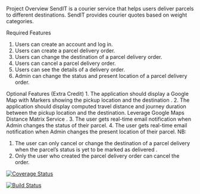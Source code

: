 Project Overview
SendIT is a courier service that helps users deliver parcels to different destinations. SendIT
provides courier quotes based on weight categories.

Required Features
  1. Users can create an account and log in.
  2. Users can create a parcel delivery order.
  3. Users can change the destination of a parcel delivery order.
  4. Users can cancel a parcel delivery order.
  5. Users can see the details of a delivery order.
  6. Admin can change the status and present location of a parcel delivery order.
  
Optional Features (Extra Credit)
    1. The application should display a Google Map with Markers showing the pickup location
    and the destination .
    2. The application should display computed travel distance and journey duration between
    the pickup location and the destination. Leverage Google Maps Distance Matrix Service .
    3. The user gets real-time email notification when Admin changes the status of their parcel.
    4. The user gets real-time email notification when Admin changes the present location of
    their parcel.
NB:
  1. The user can only cancel or change the destination of a parcel delivery when the parcel’s
  status is yet to be marked as delivered .
  2. Only the user who created the parcel delivery order can cancel the order.

[![Coverage Status](https://coveralls.io/repos/github/sanobertin/sendIT/badge.svg?branch=master)](https://coveralls.io/github/sanobertin/sendIT?branch=master)

[![Build Status](https://travis-ci.org/sanobertin/sendIT.svg?branch=master)](https://travis-ci.org/sanobertin/sendIT)
